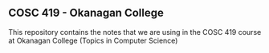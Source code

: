 ## COSC 419 - Okanagan College

This repository contains the notes that we are using in the COSC 419 course at Okanagan College (Topics in Computer Science)
